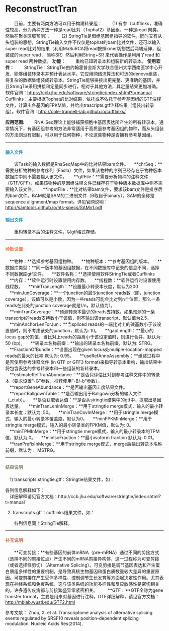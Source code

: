 # ReconstructTran
　　目前，主要有两类方法可以用于构建转录组：
　　(1) 有参（cufflinks，准确性较高，分为两种方法一种是read比对（Tophat2）基因组，一种是read 聚类，然后在聚类区域预测），
　　(2) StringTie是借组基因组指导的软件，同时又有从头组装的思想，StringTie输入文件不仅仅是tophat的bam比对文件，还可以输入super read比对的结果（利用MaSuRCA将read按照kmer切割然后两端延伸，组装成的super read， 简称SR）然后利用String+SR 来代表操作是利用了read 和super read 两种数据。
**功能：**
　　重构已知转录本和组装新的转录本。
**使用软件：**
　　StringTie：StringTie由约翰霍普金斯大学联合德州大学西南医学中心开发，能够组装转录本并预计表达水平。它应用网络流算法和可选的denovo组装，将复杂的数据集组装成转录本。StringTie能够拼接出更完整、更准确的基因，并且StringTie采用拼接和定量同步进行，相对于其他方法，其定量结果更加准确。软件官网：https://ccb.jhu.edu/software/stringtie/index.shtml?t=manual
　　Cufflinks：主要根据Tophat的比对结果，依托或不依托于参考基因组的GTF注释文件，计算出各基因的FPKM值，并给出trascripts.gtf注释结果（组装出转录组）。软件官网：http://cole-trapnell-lab.github.io/cufflinks/

**应用范围:**
　　RNA-Seq理论上能够捕获细胞中基因表达所产生的所有转录本。通常情况下，有基因组参考的方法非常适用于高质量参考基因组的物种，而从头组装的方法则没有限制，可以用于任何物种，不论这些物种是否拥有参考基因组。

***
#### **<i class="glyphicon glyphicon-log-in" aria-hidden="true" style="color:#3090C7"></i><span style="color:#3090C7"> 输入文件**
　　该Task的输入数据是RnaSeqMap中的比对结果bam文件。
　**chrSeq：**需要分析物种的参考序列（Fasta）文件，如果该物种的序列已经存在于物种版本数据库中则不需要输入该文件。
　  **gtfFile：**需要分析物种的注释文件（GTF/GFF），如果该物种的基因组注释文件已经存在于物种版本数据库中则不需要输入该文件。
　  **inputFile：**比对结果bam文件，要求该bam文件是排序后的bam文件。BAM就是SAM的二进制文件（B取自于binary）。SAM的全称是sequence alignment/map format。详见官网说明：http://samtools.github.io/hts-specs/SAMv1.pdf

#### **<i class="glyphicon glyphicon-log-out" aria-hidden="true" style="color:#3090C7"></i><span style="color:#3090C7"> 输出文件**
　　重构转录本后的注释文件，以gtf格式存储。
  
***
#### **<i class="fa fa-cog" aria-hidden="true" style="color:#F88158"></i> <span style="color:#F88158">参数设置**<span>
　**物种：**选择参考基因组物种。
　**物种版本：**参考基因组的版本。
　**数据库类型：**同一版本的基因组数据，在不同数据库中记录的信息不同，选择不同数据库gtf文件。
　**软件名称：**选择使用软件StringTie或者Cufflinks
　**内存：**软件运行时设置使用内存数。
　**线程数：**软件运行时设置使用线程数。
　**minTranLength：**设置最小转录本长度，默认为200
　**minJunCoverage：**一个junction的最少junction reads数（即，junction coverage），该值可以是小数，因为一些reads可能会比对到n个位置，那么一条reads在此处的junction coverage就是1/n，默认值为1。
　**minTranCoverage：**预测转录本最少的reads支持数，如果预测的一条transcript的reads支持数小于该值，则不输出该transcript，默认值为2.5。
　**minAnchorLenForJun：**当spliced reads的一端比对上的碱基数小于该设置值时，则不考虑该处的junction，默认为: 10。
　**gapLength：**最小的locus gap分割值，当比对上reads的距离小于该设定值时，则进行合并，默认为: 50 (bp)。
　**转录本名称前缀：**输出的转录本名称前缀，默认为: STRG。
　**FractionOfBundle：**设置出现在given locus处muliple-location-mapped reads的最大的比率 默认为: 0.95。
　**useRefAnnoAssembly：**组装过程中是否使用参考注释文件 (in GTF or GFF3 format)来指导转录本重构，输出结果中将包含表达的参考转录本和一些组装的新转录本。
　**estimateRefTranAbundance：**是否只评估比对到参考注释文件中的转录本（要求设置“-G”参数，推荐使用“-B/-b”参数）。
　**reportGeneAbundance：**是否输出基因丰度结果文件。
　**reportBallgownTable：**是否输出用于Ballgown分析的输入文件（_ctab）。
　**是否获取表达值：**是否从stringtie结果中的gtf中，提取出基因表达量。
　**minTranLenInMerge：**用于stringtie merge模式，输入的最小转录本长度；默认为: 50。
　**minTranCovInMerge：**用于stringtie merge模式，输入的最小转录本覆盖度，默认为0。
　**minFPKMInMerge：**用于stringtie merge模式，输入的最小转录本的FPKM值，默认为: 0。
　**minTPMInMerge：**用于stringtie merge模式，输入的最小转录本的TPM值，默认为 0。
　**minIsoFraction：**最小isoform fraction 默认为: 0.01。
　**tranPrefixInMerge：**用于stringtie merge模式，merge后输出转录本名称前缀，默认为： MSTRG。


***
#### **<i class="fa fa-file-text" aria-hidden="true" style="color:#848b79"></i><span style="color:#848b79"> 结果说明**<span>
　1) transcripts.stringtie.gtf：Stringtie结果文件，如：
<div style="text-align:center"><img data-src="2.png" width="600px" ></img>
</div>
各列信息解释如下：
<div style="text-align:center"><img data-src="3.png" width="550px" ></img></div>
　详细解释请见官方文档：http://ccb.jhu.edu/software/stringtie/index.shtml?t=manual

2) transcripts.gtf：cufflinks结果文件，如：
<div style="text-align:center"><img data-src="4.png" width="600px" ></img></div>
　　各列信息同上StringTie解释。

***
#### **<span class="glyphicon glyphicon-paperclip" aria-hidden="true" style="color:#C47451"></span></i><span style="color:#C47451">  补充说明**
　　**可变剪接：**有些基因的前体mRNA（pre-mRNA）通过不同的剪接方式（选择不同的剪接位点）产生不同的mRNA剪接异构体，这一过程称为可变剪接（或者选择性剪切）（Alternative Splicing）。可变剪接是调节基因表达和产生蛋白质组多样性的重要机制，是导致真核生物基因和蛋白质数量较大差异的重要原因。可变剪接在产生受体多样性、控制调节生长发育等方面起决定性作用。尤其表现在神经系统和免疫系统，这与该类系统的功能多样性和反应敏感性是密切相关的。许多遗传疾病都与剪接繁盛异常紧密相关。
　　**GTF：**GTF全称为gene transfer format，主要是用来对基因进行注释，GTF详细解释，请见官方文档： http://mblab.wustl.edu/GTF2.html

参考文献：
Zhou, X. et al. Transcriptome analysis of alternative splicing events regulated by SRSF10 reveals position-dependent splicing modulation. Nucleic Acids Res(2014).

